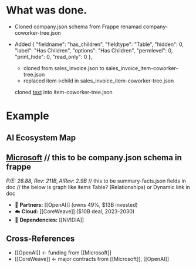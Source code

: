 # What was done.
- Cloned company.json schema from Frappe renamad company-coworker-tree.json 
- Added 
{
   "fieldname": "has_children",
   "fieldtype": "Table",
   "hidden": 0,
   "label": "Has Children",
   "options": "Has Children",
   "permlevel": 0,
   "print_hide": 0,
   "read_only": 0
  },
  - cloned from sales_invoice.json to sales_invoice_item-coworker-tree.json
  - replaced item->child in sales_invoice_item-coworker-tree.json

  cloned [text](../../erpnext/erpnext/setup/demo_data/item.json) into item-coworker-tree.json

# Example 

## AI Ecosystem Map

## [Microsoft](./companies/microsoft.md)  // this to be company.json schema in frappe
*P/E: 28.88, Rev: $211B, AI Rev: ~$2.9B*  // this to be summary-facts.json fields in doc
// the below is graph like items Table? (Relationships) or Dynamic link in doc
- 🤝 **Partners:** [[OpenAI]] (owns 49%, $13B invested) 
- ☁️ **Cloud:** [[CoreWeave]] ($10B deal, 2023-2030)
- 🔗 **Dependencies:** [[NVIDIA]]

## Cross-References
- [[OpenAI]] ← funding from [[Microsoft]]
- [[CoreWeave]] ← major contracts from [[Microsoft]], [[OpenAI]]

